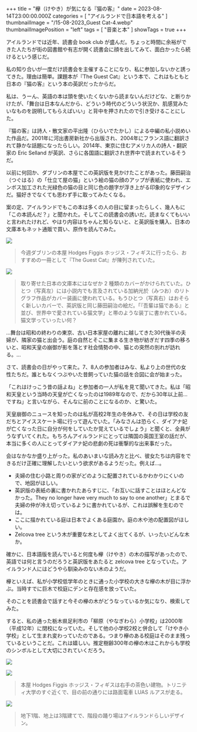 +++
title = "欅（けやき）が気になる『猫の客』"
date = 2023-08-14T23:00:00.000Z
categories = [ "アイルランドで日本語を考える" ]
thumbnailImage = "/15-08-2023_Guest Cat-4.webp"
thumbnailImagePosition = "left"
tags = [ "音楽と本" ]
showTags = true
+++

アイルランドでは近年、読書会 book club が盛んだ。ちょっと時間に余裕ができた人たちが街の図書館や有志が開く読書会に顔を出してみて、面白かったら続けるという感じだ。

<!--more-->

私の知り合いが一度だけ読書会を主催することになり、私に参加しないかと誘ってきた。理由は簡単。課題本が『The Guest Cat』という本で、これはもともと日本の『猫の客』という本の英訳だったからだ。

私は、うーん、英語の本は頭を使いたくないから読まないんだけどな、と断りかけたが、「舞台は日本なんだから、どういう時代のどういう状況か、肌感覚みたいなものを説明してもらえばいい」と背中を押されたので引き受けることにした。

『猫の客』は詩人・散文家の平出隆（ひらいでたかし）による中編の私小説めいた作品だ。2001年に河出書房新社から出版され、2004年にフランス語に翻訳されて静かな話題になったらしい。2014年、東京に住むアメリカ人の詩人・翻訳家の Eric Selland が英訳、さらに各国語に翻訳され世界中で読まれているそうだ。

以前に何回か、ダブリンの本屋でこの英訳版を見かけたことがあった。藤田嗣治（つぐはる）の「仕立て屋の猫」という絵の猫の顔のアップが表紙に使われ、エンボス加工された光緑色の猫の目と同じ色の題字が浮き上がる印象的なデザインだ。猫好きでなくても思わず手に取ってみたくなる。

案の定、アイルランドでもこの本は多くの人の目に留まったらしく、幾人もに「この本読んだ？」と聞かれた。そしてこの読書会の誘いだ。読まなくてもいいと言われたけれど、やはり内容はちゃんと知らないと、と英訳版を購入、日本の文庫本もネット通販で買い、原作を読んでみた。

![](</15-08-2023_Guest Cat-4.webp>)

> 今週ダブリンの本屋 Hodges Figgis ホッジス・フィギスに行ったら、おすすめの一冊として『The Guest Cat』が陳列されていた。

![](</15-08-2023_Guest Cat-5.webp>)

> 取り寄せた日本の文庫本にはなぜか 2 種類のカバーがかけられていた。ひとつ（写真左）には小説内でも言及されている加納光於（みつお）のリトグラフ作品がカバー装画に使われている。もうひとつ（写真右）はおそらく新しいカバーで、英訳版と同じ藤田嗣治の絵だ。「『吾輩は猫である』と並び、世界中で愛されている猫文学」と帯のような装丁に書かれている。猫文学っていったい何？

...舞台は昭和の終わりの東京、古い日本家屋の離れに越してきた30代後半の夫婦が、隣家の猫と出会う。庭の自然とそこに集まる生き物が紡ぎだす四季の移ろいと、昭和天皇の崩御が影を落とす社会情勢の中、猫との突然の別れが訪れる。...

さて、読書会の日がやって来た。7、8人の参加者はみな、私より上の世代の女性たちだ。誰ともなくつぶやいた昔飼っていた猫の話を合図に会が始まった。

「これはけっこう昔の話よね」と参加者の一人が私を見て聞いてきた。私は「昭和天皇という当時の天皇が亡くなったのは1989年なので、だから30年以上前...ですね」と言いながら、そんなに前のことになるのか、と驚いた。

天皇崩御のニュースを知ったのは私が高校2年生の冬休みで、その日は学校の友だちとアイススケート場に行って遊んでいた。「みなさんは恐らく、ダイアナ妃が亡くなった日に自分が何をしていたか覚えているでしょう」と聞くと、全員がうなずいてくれた。もちろんアイルランドにとっては隣国の英国王室の話だが、本当に多くの人にとってダイアナ妃の悲劇の死は衝撃的な出来事だった。

会はなかなか盛り上がった。私のあいまいな読み方と比べ、彼女たちは内容をできるだけ正確に理解したいという欲求があるようだった。例えば...。

* 夫婦の住む小路と周りの家がどのように配置されているかわかりにくいので、地図がほしい。
* 英訳版の表紙の裏に書かれたあらすじに、「お互いに話すことはほとんどなかった。They no longer have very much to say to one another」とまるで夫婦の仲が冷え切っているように書かれているが、これは誤解を生むのでは。
* ここに描かれている庭は日本でよくある庭園か。庭の木や池の配置図がほしい。
* Zelcova tree という木が重要な木としてよく出てくるが、いったいどんな木か。

確かに、日本語版を読んでいると何度も欅（けやき）の木の描写があったので、英語では何と言うのだろうと英訳版をあたると zelcova tree となっていた。アイルランド人にはどうやら馴染みのない木のようだ。

欅といえば、私が小学校低学年のときに通った小学校の大きな欅の木が目に浮かぶ。当時すでに巨木で校庭にデンと存在感を放っていた。

そのことを読書会で話すと今その欅の木がどうなっているか気になり、検索してみた。

すると、私の通った栃木県足利市の「柳原（やなぎわら）小学校」は2000年（平成12年）に閉校になっていた。そして他の小学校2校と併合して「けやき小学校」として生まれ変わっていたのである。つまり欅のある校庭はそのまま残っているということだ。これは嬉しい。推定樹齢300年の欅の木はこれからも学校のシンボルとして大切にされていくだろう。

![](</15-08-2023_Guest Cat-1.webp>)

![](</15-08-2023_Guest Cat-2.webp>)

> 本屋 Hodges Figgis ホッジス・フィギスは右手の茶色い建物。トリニティ大学のすぐ近くで、目の前の通りには路面電車 LUAS ルアスが走る。

![](</15-08-2023_Guest Cat-3.webp>)

> 地下1階、地上は3階建てで、階段の踊り場はアイルランドらしいデザイン。
